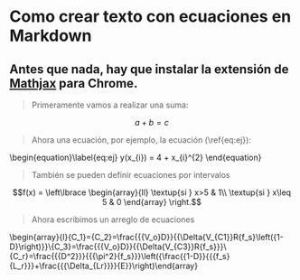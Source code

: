 # Como crear texto con ecuaciones en Markdown

## Antes que nada, hay que instalar la extensión de [Mathjax](https://chrome.google.com/webstore/detail/mathjax-plugin-for-github/ioemnmodlmafdkllaclgeombjnmnbima/related) para  Chrome.

>Primeramente vamos a realizar una suma:

$$a+b=c$$

>Ahora una ecuación, por ejemplo, la ecuación (\ref{eq:ej}):

\begin{equation}\label{eq:ej}
y(x_{i}) = 4 + x_{i}^{2}
\end{equation}

>También se pueden definir ecuaciones por intervalos

$$f(x) = \left\lbrace
\begin{array}{ll}
\textup{si } x>5 & 1\\
\textup{si } x\leq 5 & 0
\end{array}
\right.$$


>Ahora escribimos un arreglo de ecuaciones

\begin{array}{l}{C_1}={C_2}=\frac{{{V_o}D}}{{\Delta{V_{C1}}R{f_s}\left({1-D}\right)}}\\{C_3}=\frac{{{V_o}D}}{{\Delta{V_{C3}}R{f_s}}}\\{C_r}=\frac{{{D^2}}}{{{\pi^2}{f_s}}}\left({\frac{{1-D}}{{{f_s}{L_r}}}+\frac{{{\Delta_{Lr}}}}{E}}\right)\end{array}
